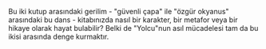 Bu iki kutup arasındaki gerilim - "güvenli çapa" ile "özgür okyanus" arasındaki bu dans - kitabınızda nasıl bir karakter, bir metafor veya bir hikaye olarak hayat
  bulabilir? Belki de "Yolcu"nun asıl mücadelesi tam da bu ikisi arasında denge kurmaktır.